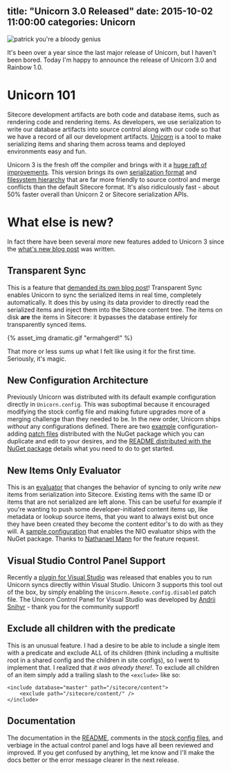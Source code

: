 title: "Unicorn 3.0 Released"
date: 2015-10-02 11:00:00
categories: Unicorn
---

![patrick you're a bloody genius](http://kamsar.net/index.php/2015/09/Unicorn-3-What-s-new/Unicorn_logo.png)

It's been over a year since the last major release of Unicorn, but I haven't been bored. Today I'm happy to announce the release of Unicorn 3.0 and Rainbow 1.0.

# Unicorn 101

Sitecore development artifacts are both code and database items, such as rendering code and rendering items. As developers, we use serialization to write our database artifacts into source control along with our code so that we have a record of all our development artifacts. [Unicorn](https://github.com/kamsar/Unicorn) is a tool to make serializing items and sharing them across teams and deployed environments easy and fun.

Unicorn 3 is the fresh off the compiler and brings with it a [huge raft of improvements](http://kamsar.net/index.php/2015/09/Unicorn-3-What-s-new/). This version brings its own [serialization format](http://kamsar.net/index.php/2015/07/Rethinking-the-Sitecore-Serialization-Format-Unicorn-3-Preview-part-1/) and [filesystem hierarchy](http://kamsar.net/index.php/2015/08/Reinventing-the-Serialization-File-System-Rainbow-Preview-Part-2/) that are far more friendly to source control and merge conflicts than the default Sitecore format. It's also ridiculously fast - about 50% faster overall than Unicorn 2 or Sitecore serialization APIs.

# What else is new?

In fact there have been several _more_ new features added to Unicorn 3 since the [what's new blog post](http://kamsar.net/index.php/2015/09/Unicorn-3-What-s-new/) was written.

## Transparent Sync
This is a feature that [demanded its own blog post](http://kamsar.net/index.php/2015/10/Unicorn-Introducing-Transparent-Sync/)! Transparent Sync enables Unicorn to sync the serialized items in real time, completely automatically. It does this by using its data provider to directly read the serialized items and inject them into the Sitecore content tree. The items on disk **are** the items in Sitecore: it bypasses the database entirely for transparently synced items.

{% asset_img dramatic.gif "ermahgerd!" %}

That more or less sums up what I felt like using it for the first time. Seriously, it's magic.

## New Configuration Architecture

Previously Unicorn was distributed with its default example configuration directly in `Unicorn.config`. This was suboptimal because it encouraged modifying the stock config file and making future upgrades more of a merging challenge than they needed to be. In the new order, Unicorn ships _without_ any configurations defined. There are two [example](https://github.com/kamsar/Unicorn/blob/master/src/Unicorn/Standard%20Config%20Files/Unicorn.Configs.Default.example) configuration-adding [patch files](https://github.com/kamsar/Unicorn/blob/master/src/Unicorn/Standard%20Config%20Files/Unicorn.Configs.NewItemsOnly.example) distributed with the NuGet package which you can duplicate and edit to your desires, and the [README distributed with the NuGet package](https://github.com/kamsar/Unicorn/blob/master/Build/Unicorn.nuget/readme.txt) details what you need to do to get started.

## New Items Only Evaluator

This is an [evaluator](https://github.com/kamsar/Unicorn#evaluator) that changes the behavior of syncing to only write _new_ items from serialization into Sitecore. Existing items with the same ID or items that are not serialized are left alone. This can be useful for example if you're wanting to push some developer-initiated content items up, like metadata or lookup source items, that you want to always exist but once they have been created they become the content editor's to do with as they will. A [sample configuration](https://github.com/kamsar/Unicorn/blob/master/src/Unicorn/Standard%20Config%20Files/Unicorn.Configs.NewItemsOnly.example) that enables the NIO evaluator ships with the NuGet package. Thanks to [Nathanael Mann](https://twitter.com/cardinal252) for the feature request.

## Visual Studio Control Panel Support

Recently a [plugin for Visual Studio](https://visualstudiogallery.msdn.microsoft.com/64439022-f470-422a-b663-fbb89aaf6e86) was released that enables you to run Unicorn syncs directly within Visual Studio. Unicorn 3 supports this tool out of the box, by simply enabling the `Unicorn.Remote.config.disabled` patch file. The Unicorn Control Panel for Visual Studio was developed by [Andrii Snihyr](https://twitter.com/berserkerdotnet) - thank you for the community support!

## Exclude all children with the predicate

This is an unusual feature. I had a desire to be able to include a single item with a predicate and exclude ALL of its children (think including a multisite root in a shared config and the children in site configs), so I went to implement that. I realized that _it was already there!_. To exclude all children of an item simply add a trailing slash to the `<exclude>` like so:

	<include database="master" path="/sitecore/content">
		<exclude path="/sitecore/content/" />
	</include>

## Documentation

The documentation in the [README](https://github.com/kamsar/Unicorn/blob/master/README.md), comments in the [stock config files](https://github.com/kamsar/Unicorn/tree/master/src/Unicorn/Standard%20Config%20Files), and verbiage in the actual control panel and logs have all been reviewed and improved. If you get confused by anything, let me know and I'll make the docs better or the error message clearer in the next release.